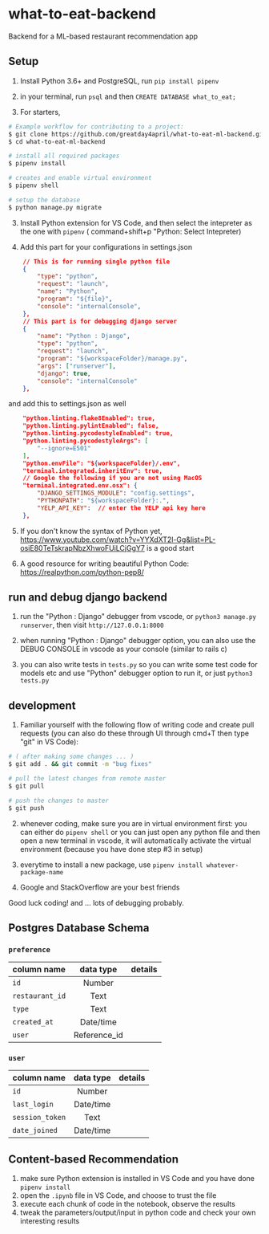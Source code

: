 # what-to-eat-backend

Backend for a ML-based restaurant recommendation app

## Setup

1. Install Python 3.6+ and PostgreSQL, run `pip install pipenv`

2. in your terminal, run `psql` and then `CREATE DATABASE what_to_eat;`

3. For starters,

```Bash
# Example workflow for contributing to a project:
$ git clone https://github.com/greatday4april/what-to-eat-ml-backend.git
$ cd what-to-eat-ml-backend

# install all required packages
$ pipenv install

# creates and enable virtual environment
$ pipenv shell

# setup the database
$ python manage.py migrate
```

3. Install Python extension for VS Code, and then select the intepreter as the one with `pipenv` ( command+shift+p "Python: Select Intepreter)

4. Add this part for your configurations in settings.json

```JSON
    // This is for running single python file
    {
        "type": "python",
        "request": "launch",
        "name": "Python",
        "program": "${file}",
        "console": "internalConsole",
    },
    // This part is for debugging django server
    {
        "name": "Python : Django",
        "type": "python",
        "request": "launch",
        "program": "${workspaceFolder}/manage.py",
        "args": ["runserver"],
        "django": true,
        "console": "internalConsole"
    },
```

and add this to settings.json as well

```JSON
    "python.linting.flake8Enabled": true,
    "python.linting.pylintEnabled": false,
    "python.linting.pycodestyleEnabled": true,
    "python.linting.pycodestyleArgs": [
        "--ignore=E501"
    ],
    "python.envFile": "${workspaceFolder}/.env",
    "terminal.integrated.inheritEnv": true,
    // Google the following if you are not using MacOS
    "terminal.integrated.env.osx": {
        "DJANGO_SETTINGS_MODULE": "config.settings",
        "PYTHONPATH": "${workspaceFolder}:.",
        "YELP_API_KEY":  // enter the YELP api key here
    },
```

5. If you don't know the syntax of Python yet, https://www.youtube.com/watch?v=YYXdXT2l-Gg&list=PL-osiE80TeTskrapNbzXhwoFUiLCjGgY7 is a good start

6. A good resource for writing beautiful Python Code: https://realpython.com/python-pep8/

## run and debug django backend

1. run the "Python : Django" debugger from vscode, or `python3 manage.py runserver`, then visit `http://127.0.0.1:8000`

2. when running "Python : Django" debugger option, you can also use the DEBUG CONSOLE in vscode as your console (similar to rails c)

3. you can also write tests in `tests.py` so you can write some test code for models etc and use "Python" debugger option to run it, or just `python3 tests.py`

## development

1. Familiar yourself with the following flow of writing code and create pull requests (you can also do these through UI through cmd+T then type "git" in VS Code):

```Bash
# ( after making some changes ... )
$ git add . && git commit -m "bug fixes"

# pull the latest changes from remote master
$ git pull

# push the changes to master
$ git push
```

2. whenever coding, make sure you are in virtual environment first: you can either do `pipenv shell` or you can just open any python file and then open a new terminal in vscode, it will automatically activate the virtual environment (because you have done step #3 in setup)

3. everytime to install a new package, use `pipenv install whatever-package-name`

4. Google and StackOverflow are your best friends

Good luck coding! and ... lots of debugging probably.

## Postgres Database Schema

### `preference`

| column name     |  data type   | details |
| --------------- | :----------: | ------: |
| `id`            |    Number    |         |
| `restaurant_id` |     Text     |         |
| `type`          |     Text     |         |
| `created_at`    |  Date/time   |         |
| `user`          | Reference_id |         |

### `user`

| column name     | data type | details |
| --------------- | :-------: | ------: |
| `id`            |  Number   |         |
| `last_login`    | Date/time |         |
| `session_token` |   Text    |         |
| `date_joined`   | Date/time |         |

## Content-based Recommendation

1. make sure Python extension is installed in VS Code and you have done `pipenv install`
2. open the `.ipynb` file in VS Code, and choose to trust the file
3. execute each chunk of code in the notebook, observe the results
4. tweak the parameters/output/input in python code and check your own interesting results
